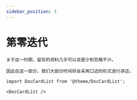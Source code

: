 ```yaml
---
sidebar_position: 3
---
```


# 第零迭代

```warn
关于这一时期，留存的资料几乎可以说是少到忽略不计。

因此在这一部分，我们大部分时间将会采用口述的形式进行讲述。
```

```mdx-code-block
import DocCardList from '@theme/DocCardList';

<DocCardList />
```